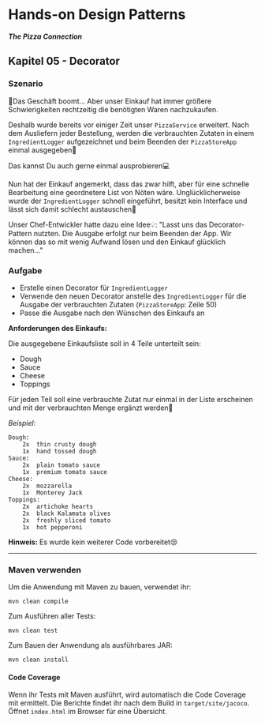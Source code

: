 # Hands-on Design Patterns
***The Pizza Connection***

## Kapitel 05 - Decorator
### Szenario
🥳Das Geschäft boomt... Aber unser Einkauf hat immer größere Schwierigkeiten rechtzeitig die benötigten Waren nachzukaufen. 

Deshalb wurde bereits vor einiger Zeit unser `PizzaService` erweitert. Nach dem Ausliefern jeder Bestellung, werden die verbrauchten Zutaten in einem `IngredientLogger` aufgezeichnet und beim Beenden der `PizzaStoreApp` einmal ausgegeben👏

Das kannst Du auch gerne einmal ausprobieren💻

Nun hat der Einkauf angemerkt, dass das zwar hilft, aber für eine schnelle Bearbeitung eine geordnetere List von Nöten wäre. Unglücklicherweise wurde der `IngredientLogger` schnell eingeführt, besitzt kein Interface und lässt sich damit schlecht austauschen🤔

Unser Chef-Entwickler hatte dazu eine Idee💡: "Lasst uns das Decorator-Pattern nutzten. Die Ausgabe erfolgt nur beim Beenden der App. Wir können das so mit wenig Aufwand lösen und den Einkauf glücklich machen..."

### Aufgabe
* Erstelle einen Decorator für `IngredientLogger`
* Verwende den neuen Decorator anstelle des `IngredientLogger` für die Ausgabe der verbrauchten Zutaten (`PizzaStoreApp`: Zeile 50)
* Passe die Ausgabe nach den Wünschen des Einkaufs an

**Anforderungen des Einkaufs:**

Die ausgegebene Einkaufsliste soll in 4 Teile unterteilt sein:
* Dough
* Sauce
* Cheese
* Toppings

Für jeden Teil soll eine verbrauchte Zutat nur einmal in der Liste erscheinen und mit der verbrauchten Menge ergänzt werden💪

_Beispiel:_
```
Dough:
    2x  thin crusty dough
    1x  hand tossed dough
Sauce:
    2x  plain tomato sauce
    1x  premium tomato sauce
Cheese:
    2x  mozzarella
    1x  Monterey Jack
Toppings:
    2x  artichoke hearts
    2x  black Kalamata olives
    2x  freshly sliced tomato
    1x  hot pepperoni
```

**Hinweis:** Es wurde kein weiterer Code vorbereitet😢

----

### Maven verwenden

Um die Anwendung mit Maven zu bauen, verwendet ihr:
```
mvn clean compile
```
Zum Ausführen aller Tests:
```
mvn clean test
```
Zum Bauen der Anwendung als ausführbares JAR:
```
mvn clean install
```

#### Code Coverage
Wenn ihr Tests mit Maven ausführt, wird automatisch die Code Coverage mit ermittelt. Die Berichte findet ihr nach dem Build in `target/site/jacoco`. Öffnet `index.html` im Browser für eine Übersicht.